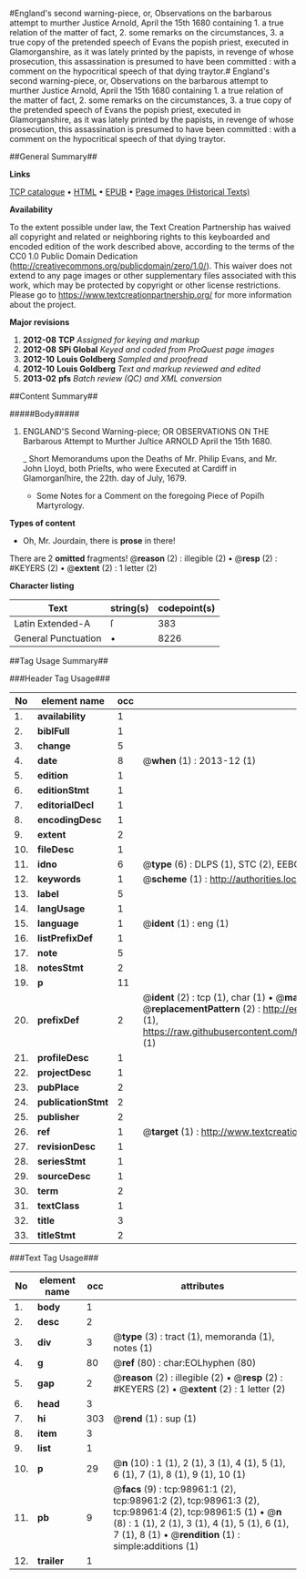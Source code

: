 #England's second warning-piece, or, Observations on the barbarous attempt to murther Justice Arnold, April the 15th 1680 containing 1. a true relation of the matter of fact, 2. some remarks on the circumstances, 3. a true copy of the pretended speech of Evans the popish priest, executed in Glamorganshire, as it was lately printed by the papists, in revenge of whose prosecution, this assassination is presumed to have been committed : with a comment on the hypocritical speech of that dying traytor.#
England's second warning-piece, or, Observations on the barbarous attempt to murther Justice Arnold, April the 15th 1680 containing 1. a true relation of the matter of fact, 2. some remarks on the circumstances, 3. a true copy of the pretended speech of Evans the popish priest, executed in Glamorganshire, as it was lately printed by the papists, in revenge of whose prosecution, this assassination is presumed to have been committed : with a comment on the hypocritical speech of that dying traytor.

##General Summary##

**Links**

[TCP catalogue](http://www.ota.ox.ac.uk/tcp/)  • 
[HTML](http://tei.it.ox.ac.uk/tcp/Texts-HTML/free/A38/A38436.html)  • 
[EPUB](http://tei.it.ox.ac.uk/tcp/Texts-EPUB/free/A38/A38436.epub) • 
[Page images (Historical Texts)](https://historicaltexts.jisc.ac.uk/eebo-13304375e)

**Availability**

To the extent possible under law, the Text Creation Partnership has waived all copyright and related or neighboring rights to this keyboarded and encoded edition of the work described above, according to the terms of the CC0 1.0 Public Domain Dedication (http://creativecommons.org/publicdomain/zero/1.0/). This waiver does not extend to any page images or other supplementary files associated with this work, which may be protected by copyright or other license restrictions. Please go to https://www.textcreationpartnership.org/ for more information about the project.

**Major revisions**

1. __2012-08__ __TCP__ *Assigned for keying and markup*
1. __2012-08__ __SPi Global__ *Keyed and coded from ProQuest page images*
1. __2012-10__ __Louis Goldberg__ *Sampled and proofread*
1. __2012-10__ __Louis Goldberg__ *Text and markup reviewed and edited*
1. __2013-02__ __pfs__ *Batch review (QC) and XML conversion*

##Content Summary##

#####Body#####

1. ENGLAND'S Second Warning-piece; OR OBSERVATIONS ON THE Barbarous Attempt to Murther Juſtice ARNOLD April the 15th 1680.

    _ Short Memorandums upon the Deaths of Mr. Philip Evans, and Mr. John Lloyd, both Prieſts, who were Executed at Cardiff in Glamorganſhire, the 22th. day of July, 1679.

      * Some Notes for a Comment on the foregoing Piece of Popiſh Martyrology.

**Types of content**

  * Oh, Mr. Jourdain, there is **prose** in there!

There are 2 **omitted** fragments! 
 @__reason__ (2) : illegible (2)  •  @__resp__ (2) : #KEYERS (2)  •  @__extent__ (2) : 1 letter (2)

**Character listing**


|Text|string(s)|codepoint(s)|
|---|---|---|
|Latin Extended-A|ſ|383|
|General Punctuation|•|8226|

##Tag Usage Summary##

###Header Tag Usage###

|No|element name|occ|attributes|
|---|---|---|---|
|1.|__availability__|1||
|2.|__biblFull__|1||
|3.|__change__|5||
|4.|__date__|8| @__when__ (1) : 2013-12 (1)|
|5.|__edition__|1||
|6.|__editionStmt__|1||
|7.|__editorialDecl__|1||
|8.|__encodingDesc__|1||
|9.|__extent__|2||
|10.|__fileDesc__|1||
|11.|__idno__|6| @__type__ (6) : DLPS (1), STC (2), EEBO-CITATION (1), OCLC (1), VID (1)|
|12.|__keywords__|1| @__scheme__ (1) : http://authorities.loc.gov/ (1)|
|13.|__label__|5||
|14.|__langUsage__|1||
|15.|__language__|1| @__ident__ (1) : eng (1)|
|16.|__listPrefixDef__|1||
|17.|__note__|5||
|18.|__notesStmt__|2||
|19.|__p__|11||
|20.|__prefixDef__|2| @__ident__ (2) : tcp (1), char (1)  •  @__matchPattern__ (2) : ([0-9\-]+):([0-9IVX]+) (1), (.+) (1)  •  @__replacementPattern__ (2) : http://eebo.chadwyck.com/downloadtiff?vid=$1&page=$2 (1), https://raw.githubusercontent.com/textcreationpartnership/Texts/master/tcpchars.xml#$1 (1)|
|21.|__profileDesc__|1||
|22.|__projectDesc__|1||
|23.|__pubPlace__|2||
|24.|__publicationStmt__|2||
|25.|__publisher__|2||
|26.|__ref__|1| @__target__ (1) : http://www.textcreationpartnership.org/docs/. (1)|
|27.|__revisionDesc__|1||
|28.|__seriesStmt__|1||
|29.|__sourceDesc__|1||
|30.|__term__|2||
|31.|__textClass__|1||
|32.|__title__|3||
|33.|__titleStmt__|2||


###Text Tag Usage###

|No|element name|occ|attributes|
|---|---|---|---|
|1.|__body__|1||
|2.|__desc__|2||
|3.|__div__|3| @__type__ (3) : tract (1), memoranda (1), notes (1)|
|4.|__g__|80| @__ref__ (80) : char:EOLhyphen (80)|
|5.|__gap__|2| @__reason__ (2) : illegible (2)  •  @__resp__ (2) : #KEYERS (2)  •  @__extent__ (2) : 1 letter (2)|
|6.|__head__|3||
|7.|__hi__|303| @__rend__ (1) : sup (1)|
|8.|__item__|3||
|9.|__list__|1||
|10.|__p__|29| @__n__ (10) : 1 (1), 2 (1), 3 (1), 4 (1), 5 (1), 6 (1), 7 (1), 8 (1), 9 (1), 10 (1)|
|11.|__pb__|9| @__facs__ (9) : tcp:98961:1 (2), tcp:98961:2 (2), tcp:98961:3 (2), tcp:98961:4 (2), tcp:98961:5 (1)  •  @__n__ (8) : 1 (1), 2 (1), 3 (1), 4 (1), 5 (1), 6 (1), 7 (1), 8 (1)  •  @__rendition__ (1) : simple:additions (1)|
|12.|__trailer__|1||
